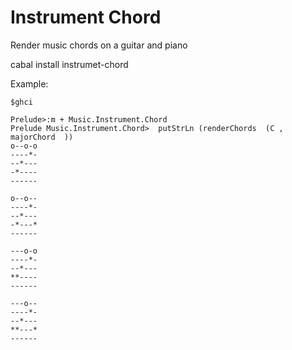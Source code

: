 Instrument Chord
=====

Render music chords on a guitar and piano

cabal install instrumet-chord

Example:

```
$ghci

Prelude>:m + Music.Instrument.Chord
Prelude Music.Instrument.Chord>  putStrLn (renderChords  (C , majorChord  ))
o--o-o
----*-
--*---
-*----
------
       
o--o--
----*-
--*---
-*---*
------
       
---o-o
----*-
--*---
**----
------
       
---o--
----*-
--*---
**---*
------

```
